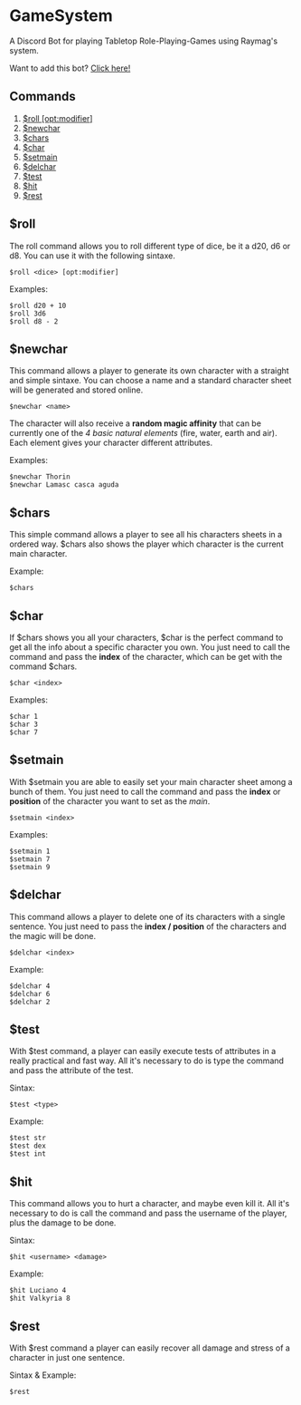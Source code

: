 # GameSystem
A Discord Bot for playing Tabletop Role-Playing-Games using Raymag's system.

Want to add this bot? [Click here!](https://discord.com/api/oauth2/authorize?client_id=735522883597500487&scope=bot&permissions=1)

## Commands
1. [$roll <dice> [opt:modifier]](#roll)
2. [$newchar <name>](#newchar)
3. [$chars](#chars)
4. [$char <index>](#char)
5. [$setmain <index>](#setmain)
6. [$delchar <index>](#delchar)
7. [$test <type>](#test)
8. [$hit <username> <damage>](#hit)
9. [$rest](#rest)


## $roll

The roll command allows you to roll different type of dice, be it a d20, d6 or d8. You can use it with the following sintaxe.
```
$roll <dice> [opt:modifier]
```
Examples:
```
$roll d20 + 10
$roll 3d6
$roll d8 - 2
```

## $newchar 

This command allows a player to generate its own character with a straight and simple sintaxe. You can choose a name and a standard character sheet will be generated and stored online.

```
$newchar <name>
```

 The character will also receive a **random magic affinity** that can be currently one of the *4 basic natural elements* (fire, water, earth and air). Each element gives your character different attributes.

Examples:
```
$newchar Thorin
$newchar Lamasc casca aguda
```

## $chars

This simple command allows a player to see all his characters sheets in a ordered way. $chars also shows the player which character is the current main character. 

Example:
```
$chars
```

## $char

If $chars shows you all your characters, $char is the perfect command to get all the info about a specific character you own. You just need to call the command and pass the **index** of the character, which can be get with the command $chars.

```
$char <index>
```

Examples:
```
$char 1
$char 3
$char 7
```

## $setmain

With $setmain you are able to easily set your main character sheet among a bunch of them. You just need to call the command and pass the **index** or **position** of the character you want to set as the *main*.

```
$setmain <index>
```

Examples:
```
$setmain 1
$setmain 7
$setmain 9
```

## $delchar 

This command allows a player to delete one of its characters with a single sentence. You just need to pass  the **index / position** of the characters and the magic will be done.

```
$delchar <index>
```

Example:
```
$delchar 4
$delchar 6
$delchar 2
```

## $test

With $test command, a player can easily execute tests of attributes in a really practical and fast way. All it's necessary to do is type the command and pass the attribute of the test.

Sintax:
```
$test <type>
```

Example:
```
$test str
$test dex
$test int
```

## $hit

This command allows you to hurt a character, and maybe even kill it. All it's necessary to do is call the command and pass the username of the player, plus the damage to be done.

Sintax:
```
$hit <username> <damage>
```

Example:
```
$hit Luciano 4
$hit Valkyria 8
```

## $rest

With $rest command a player can easily recover all damage and stress of a character in just one sentence.

Sintax & Example:
```
$rest
```
